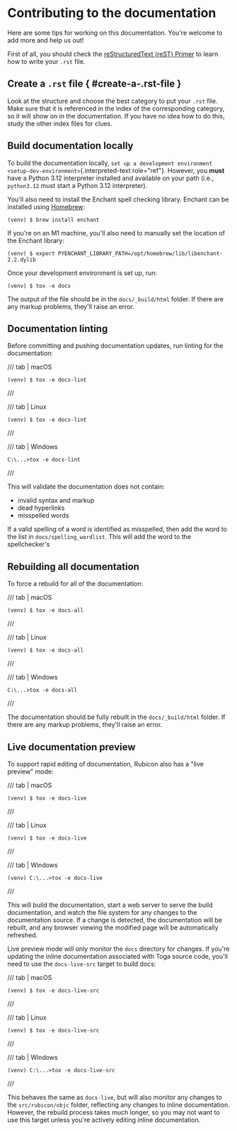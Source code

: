 # Contributing to the documentation

Here are some tips for working on this documentation. You're welcome to
add more and help us out!

First of all, you should check the [reStructuredText (reST)
Primer](https://www.sphinx-doc.org/en/master/usage/restructuredtext/basics.html)
to learn how to write your `.rst` file.

## Create a `.rst` file { #create-a-.rst-file }

Look at the structure and choose the best category to put your `.rst`
file. Make sure that it is referenced in the index of the corresponding
category, so it will show on in the documentation. If you have no idea
how to do this, study the other index files for clues.

## Build documentation locally

To build the documentation locally, `set up a development environment
<setup-dev-environment>`{.interpreted-text role="ref"}. However, you
**must** have a Python 3.12 interpreter installed and available on your
path (i.e., `python3.12` must start a Python 3.12 interpreter).

You'll also need to install the Enchant spell checking library. Enchant
can be installed using [Homebrew](https://brew.sh):

```console
(venv) $ brew install enchant
```

If you're on an M1 machine, you'll also need to manually set the
location of the Enchant library:

```console
(venv) $ export PYENCHANT_LIBRARY_PATH=/opt/homebrew/lib/libenchant-2.2.dylib
```

Once your development environment is set up, run:

```console
(venv) $ tox -e docs
```

The output of the file should be in the `docs/_build/html` folder. If
there are any markup problems, they'll raise an error.

## Documentation linting

Before committing and pushing documentation updates, run linting for the
documentation:

/// tab | macOS

```console
(venv) $ tox -e docs-lint
```

///

/// tab | Linux

```console
(venv) $ tox -e docs-lint
```

///

/// tab | Windows

```doscon
C:\...>tox -e docs-lint
```

///

This will validate the documentation does not contain:

- invalid syntax and markup
- dead hyperlinks
- misspelled words

If a valid spelling of a word is identified as misspelled, then add the
word to the list in `docs/spelling_wordlist`. This will add the word to
the spellchecker's

## Rebuilding all documentation

To force a rebuild for all of the documentation:

/// tab | macOS

```console
(venv) $ tox -e docs-all
```

///

/// tab | Linux

```console
(venv) $ tox -e docs-all
```

///

/// tab | Windows

```doscon
C:\...>tox -e docs-all
```

///

The documentation should be fully rebuilt in the `docs/_build/html`
folder. If there are any markup problems, they'll raise an error.

## Live documentation preview

To support rapid editing of documentation, Rubicon also has a "live
preview" mode:

/// tab | macOS

```console
(venv) $ tox -e docs-live
```

///

/// tab | Linux

```console
(venv) $ tox -e docs-live
```

///

/// tab | Windows

```doscon
(venv) C:\...>tox -e docs-live
```

///

This will build the documentation, start a web server to serve the build
documentation, and watch the file system for any changes to the
documentation source. If a change is detected, the documentation will be
rebuilt, and any browser viewing the modified page will be automatically
refreshed.

Live preview mode will only monitor the `docs` directory for changes. If
you're updating the inline documentation associated with Toga source
code, you'll need to use the `docs-live-src` target to build docs:

/// tab | macOS

```console
(venv) $ tox -e docs-live-src
```

///

/// tab | Linux

```console
(venv) $ tox -e docs-live-src
```

///

/// tab | Windows

```doscon
(venv) C:\...>tox -e docs-live-src
```

///

This behaves the same as `docs-live`, but will also monitor any changes
to the `src/rubicon/objc` folder, reflecting any changes to inline
documentation. However, the rebuild process takes much longer, so you
may not want to use this target unless you're actively editing inline
documentation.

